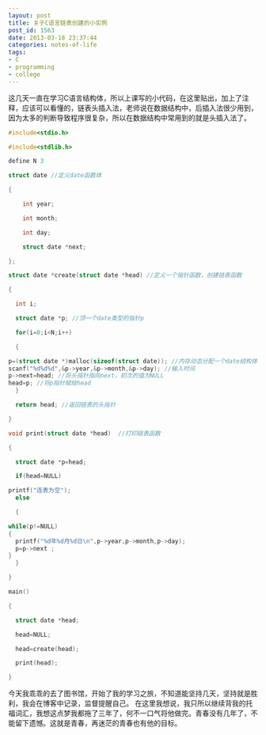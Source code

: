 ```yaml
---
layout: post
title: 关于C语言链表创建的小实例
post_id: 1563
date: 2013-03-18 23:37:44
categories: notes-of-life
tags:
- C
- programming
- college
---
```


这几天一直在学习C语言结构体，所以上课写的小代码，在这里贴出，加上了注释，应该可以看懂的，链表头插入法，老师说在数据结构中，后插入法很少用到，因为太多的判断导致程序很复杂，所以在数据结构中常用到的就是头插入法了。

<!-- more -->

``` c
#include<stdio.h>

#include<stdlib.h>

define N 3

struct date //定义date函数体 

{ 

	int year; 

	int month; 

	int day; 

	struct date *next; 

}; 

struct date *create(struct date *head) //定义一个指针函数，创建链表函数 

{

  int i;

  struct date *p; //顶一个date类型的指针p

  for(i=0;i<N;i++)

  {

p=(struct date *)malloc(sizeof(struct date)); //内存动态分配一个date结构体大小的内存空间
scanf("%d%d%d",&p->year,&p->month,&p->day); //输入时间
p->next=head; //将头指针指向next，初次的值为NULL
head=p; //将p指针赋给head
  }

  return head; //返回链表的头指针

}

void print(struct date *head)  //打印链表函数

{

  struct date *p=head;

  if(head=NULL)

printf("连表为空");
  else

  {

while(p!=NULL)
{
  printf("%d年%d月%d日\n",p->year,p->month,p->day);
  p=p->next ;
}
  }

}

main()

{

  struct date *head;

  head=NULL;

  head=create(head);

  print(head);

}


```



今天我乖乖的去了图书馆，开始了我的学习之旅，不知道能坚持几天，坚持就是胜利，我会在博客中记录，监督提醒自己。 在这里我想说，我只所以继续背我的托福词汇，我想这点梦我都拖了三年了，何不一口气将他做完。青春没有几年了，不能留下遗憾。这就是青春，再迷茫的青春也有他的目标。